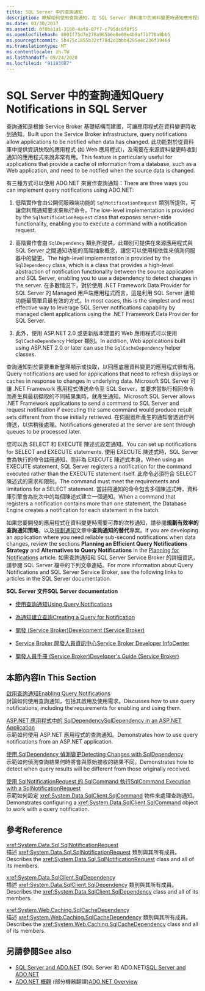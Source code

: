 ```yaml
---
title: SQL Server 中的查詢通知
description: 瞭解如何使用查詢通知，在 SQL Server 資料庫中的資料變更時通知應用程式，例如重新整理應用程式顯示。
ms.date: 03/30/2017
ms.assetid: 0f0ba1a1-3180-4af8-87f7-c795dc8f8f55
ms.openlocfilehash: 8001f75d7e278a965b6e8e00e4b9af7b770a8bb5
ms.sourcegitcommit: 5b475c1855b32cf78d2d1bbb4295e4c236f39464
ms.translationtype: MT
ms.contentlocale: zh-TW
ms.lasthandoff: 09/24/2020
ms.locfileid: "91183087"
---
```

# <a name="query-notifications-in-sql-server"></a><span data-ttu-id="b3249-103">SQL Server 中的查詢通知</span><span class="sxs-lookup"><span data-stu-id="b3249-103">Query Notifications in SQL Server</span></span>

<span data-ttu-id="b3249-104">查詢通知是根據 Service Broker 基礎結構而建置，可讓應用程式在資料變更時收到通知。</span><span class="sxs-lookup"><span data-stu-id="b3249-104">Built upon the Service Broker infrastructure, query notifications allow applications to be notified when data has changed.</span></span> <span data-ttu-id="b3249-105">此功能對於從資料庫中提供資訊快取的應用程式 (如 Web 應用程式)，及需要在來源資料變更時收到通知的應用程式來說非常有用。</span><span class="sxs-lookup"><span data-stu-id="b3249-105">This feature is particularly useful for applications that provide a cache of information from a database, such as a Web application, and need to be notified when the source data is changed.</span></span>  
  
 <span data-ttu-id="b3249-106">有三種方式可以使用 ADO.NET 來實作查詢通知：</span><span class="sxs-lookup"><span data-stu-id="b3249-106">There are three ways you can implement query notifications using ADO.NET:</span></span>  
  
1. <span data-ttu-id="b3249-107">低階實作會由公開伺服器端功能的 `SqlNotificationRequest` 類別所提供，可讓您利用通知要求來執行命令。</span><span class="sxs-lookup"><span data-stu-id="b3249-107">The low-level implementation is provided by the `SqlNotificationRequest` class that exposes server-side functionality, enabling you to execute a command with a notification request.</span></span>  
  
2. <span data-ttu-id="b3249-108">高階實作會由 `SqlDependency` 類別所提供，此類別可提供在來源應用程式與 SQL Server 之間通知功能的高階抽象概念，讓您可以使用相依性來偵測伺服器中的變更。</span><span class="sxs-lookup"><span data-stu-id="b3249-108">The high-level implementation is provided by the `SqlDependency` class, which is a class that provides a high-level abstraction of notification functionality between the source application and SQL Server, enabling you to use a dependency to detect changes in the server.</span></span> <span data-ttu-id="b3249-109">在多數情況下，對於使用 .NET Framework Data Provider for SQL Server 的 Managed 用戶端應用程式而言，這是利用 SQL Server 通知功能最簡單且最有效的方式。</span><span class="sxs-lookup"><span data-stu-id="b3249-109">In most cases, this is the simplest and most effective way to leverage SQL Server notifications capability by managed client applications using the .NET Framework Data Provider for SQL Server.</span></span>  
  
3. <span data-ttu-id="b3249-110">此外，使用 ASP.NET 2.0 或更新版本建置的 Web 應用程式可以使用 `SqlCacheDependency` Helper 類別。</span><span class="sxs-lookup"><span data-stu-id="b3249-110">In addition, Web applications built using ASP.NET 2.0 or later can use the `SqlCacheDependency` helper classes.</span></span>  
  
 <span data-ttu-id="b3249-111">查詢通知對於需要重新整理顯示或快取，以回應底層資料變更的應用程式很有用。</span><span class="sxs-lookup"><span data-stu-id="b3249-111">Query notifications are used for applications that need to refresh displays or caches in response to changes in underlying data.</span></span> <span data-ttu-id="b3249-112">Microsoft SQL Server 可讓 .NET Framework 應用程式傳送命令至 SQL Server，並要求當執行相同命令而產生與最初擷取的不同結果集時，就產生通知。</span><span class="sxs-lookup"><span data-stu-id="b3249-112">Microsoft SQL Server allows .NET Framework applications to send a command to SQL Server and request notification if executing the same command would produce result sets different from those initially retrieved.</span></span> <span data-ttu-id="b3249-113">在伺服器所產生的通知會透過佇列傳送，以供稍後處理。</span><span class="sxs-lookup"><span data-stu-id="b3249-113">Notifications generated at the server are sent through queues to be processed later.</span></span>  
  
 <span data-ttu-id="b3249-114">您可以為 SELECT 和 EXECUTE 陳述式設定通知。</span><span class="sxs-lookup"><span data-stu-id="b3249-114">You can set up notifications for SELECT and EXECUTE statements.</span></span> <span data-ttu-id="b3249-115">使用 EXECUTE 陳述式時，SQL Server 會為執行的命令註冊通知，而非為 EXECUTE 陳述式本身。</span><span class="sxs-lookup"><span data-stu-id="b3249-115">When using an EXECUTE statement, SQL Server registers a notification for the command executed rather than the EXECUTE statement itself.</span></span> <span data-ttu-id="b3249-116">此命令必須符合 SELECT 陳述式的需求和限制。</span><span class="sxs-lookup"><span data-stu-id="b3249-116">The command must meet the requirements and limitations for a SELECT statement.</span></span> <span data-ttu-id="b3249-117">當註冊通知的命令包含多個陳述式時，資料庫引擎會為批次中的每個陳述式建立一個通知。</span><span class="sxs-lookup"><span data-stu-id="b3249-117">When a command that registers a notification contains more than one statement, the Database Engine creates a notification for each statement in the batch.</span></span>  
  
 <span data-ttu-id="b3249-118">如果您要開發的應用程式在資料變更時需要可靠的次秒通知，請參閱**規劃有效率的查詢通知策略**，以及[規劃通知](/previous-versions/sql/sql-server-2008-r2/ms187528(v=sql.105))文章中**查詢通知的替代**專案。</span><span class="sxs-lookup"><span data-stu-id="b3249-118">If you are developing an application where you need reliable sub-second notifications when data changes, review the sections **Planning an Efficient Query Notifications Strategy** and **Alternatives to Query Notifications** in the [Planning for Notifications](/previous-versions/sql/sql-server-2008-r2/ms187528(v=sql.105)) article.</span></span> <span data-ttu-id="b3249-119">如需查詢通知和 SQL Server Service Broker 的詳細資訊，請參閱 SQL Server 檔中的下列文章連結。</span><span class="sxs-lookup"><span data-stu-id="b3249-119">For more information about Query Notifications and SQL Server Service Broker, see the following links to articles in the SQL Server documentation.</span></span>  
  
 <span data-ttu-id="b3249-120">**SQL Server 文件**</span><span class="sxs-lookup"><span data-stu-id="b3249-120">**SQL Server documentation**</span></span>  
  
- <span data-ttu-id="b3249-121">[使用查詢通知](/previous-versions/sql/sql-server-2008-r2/ms175110(v=sql.105))</span><span class="sxs-lookup"><span data-stu-id="b3249-121">[Using Query Notifications](/previous-versions/sql/sql-server-2008-r2/ms175110(v=sql.105))</span></span>  
  
- <span data-ttu-id="b3249-122">[為通知建立查詢](/previous-versions/sql/sql-server-2008-r2/ms181122(v=sql.105))</span><span class="sxs-lookup"><span data-stu-id="b3249-122">[Creating a Query for Notification](/previous-versions/sql/sql-server-2008-r2/ms181122(v=sql.105))</span></span>  
  
- <span data-ttu-id="b3249-123">[開發 (Service Broker)](/previous-versions/sql/sql-server-2008-r2/bb522889(v=sql.105))</span><span class="sxs-lookup"><span data-stu-id="b3249-123">[Development (Service Broker)](/previous-versions/sql/sql-server-2008-r2/bb522889(v=sql.105))</span></span>  
  
- <span data-ttu-id="b3249-124">[Service Broker 開發人員資訊中心](/previous-versions/sql/sql-server-2008-r2/ms166100(v=sql.105))</span><span class="sxs-lookup"><span data-stu-id="b3249-124">[Service Broker Developer InfoCenter](/previous-versions/sql/sql-server-2008-r2/ms166100(v=sql.105))</span></span>  
  
- <span data-ttu-id="b3249-125">[開發人員手冊 (Service Broker)](/previous-versions/sql/sql-server-2008-r2/bb522908(v=sql.105))</span><span class="sxs-lookup"><span data-stu-id="b3249-125">[Developer's Guide (Service Broker)](/previous-versions/sql/sql-server-2008-r2/bb522908(v=sql.105))</span></span>  
  
## <a name="in-this-section"></a><span data-ttu-id="b3249-126">本節內容</span><span class="sxs-lookup"><span data-stu-id="b3249-126">In This Section</span></span>  

 [<span data-ttu-id="b3249-127">啟用查詢通知</span><span class="sxs-lookup"><span data-stu-id="b3249-127">Enabling Query Notifications</span></span>](enabling-query-notifications.md)  
 <span data-ttu-id="b3249-128">討論如何使用查詢通知，包括其啟用及使用需求。</span><span class="sxs-lookup"><span data-stu-id="b3249-128">Discusses how to use query notifications, including the requirements for enabling and using them.</span></span>  
  
 [<span data-ttu-id="b3249-129">ASP.NET 應用程式中的 SqlDependency</span><span class="sxs-lookup"><span data-stu-id="b3249-129">SqlDependency in an ASP.NET Application</span></span>](sqldependency-in-an-aspnet-app.md)  
 <span data-ttu-id="b3249-130">示範如何使用 ASP.NET 應用程式的查詢通知。</span><span class="sxs-lookup"><span data-stu-id="b3249-130">Demonstrates how to use query notifications from an ASP.NET application.</span></span>  
  
 [<span data-ttu-id="b3249-131">使用 SqlDependency 偵測變更</span><span class="sxs-lookup"><span data-stu-id="b3249-131">Detecting Changes with SqlDependency</span></span>](detecting-changes-with-sqldependency.md)  
 <span data-ttu-id="b3249-132">示範如何偵測查詢結果何時將會與原始接收的結果不同。</span><span class="sxs-lookup"><span data-stu-id="b3249-132">Demonstrates how to detect when query results will be different from those originally received.</span></span>  
  
 [<span data-ttu-id="b3249-133">使用 SqlNotificationRequest 的 SqlCommand 執行</span><span class="sxs-lookup"><span data-stu-id="b3249-133">SqlCommand Execution with a SqlNotificationRequest</span></span>](sqlcommand-execution-with-a-sqlnotificationrequest.md)  
 <span data-ttu-id="b3249-134">示範如何設定 <xref:System.Data.SqlClient.SqlCommand> 物件來處理查詢通知。</span><span class="sxs-lookup"><span data-stu-id="b3249-134">Demonstrates configuring a <xref:System.Data.SqlClient.SqlCommand> object to work with a query notification.</span></span>  
  
## <a name="reference"></a><span data-ttu-id="b3249-135">參考</span><span class="sxs-lookup"><span data-stu-id="b3249-135">Reference</span></span>  

 <xref:System.Data.Sql.SqlNotificationRequest>  
 <span data-ttu-id="b3249-136">描述 <xref:System.Data.Sql.SqlNotificationRequest> 類別與其所有成員。</span><span class="sxs-lookup"><span data-stu-id="b3249-136">Describes the <xref:System.Data.Sql.SqlNotificationRequest> class and all of its members.</span></span>  
  
 <xref:System.Data.SqlClient.SqlDependency>  
 <span data-ttu-id="b3249-137">描述 <xref:System.Data.SqlClient.SqlDependency> 類別與其所有成員。</span><span class="sxs-lookup"><span data-stu-id="b3249-137">Describes the <xref:System.Data.SqlClient.SqlDependency> class and all of its members.</span></span>  
  
 <xref:System.Web.Caching.SqlCacheDependency>  
 <span data-ttu-id="b3249-138">描述 <xref:System.Web.Caching.SqlCacheDependency> 類別與其所有成員。</span><span class="sxs-lookup"><span data-stu-id="b3249-138">Describes the <xref:System.Web.Caching.SqlCacheDependency> class and all of its members.</span></span>  
  
## <a name="see-also"></a><span data-ttu-id="b3249-139">另請參閱</span><span class="sxs-lookup"><span data-stu-id="b3249-139">See also</span></span>

- <span data-ttu-id="b3249-140">[SQL Server and ADO.NET](index.md) (SQL Server 和 ADO.NET)</span><span class="sxs-lookup"><span data-stu-id="b3249-140">[SQL Server and ADO.NET](index.md)</span></span>
- <span data-ttu-id="b3249-141">[ADO.NET 概觀](../ado-net-overview.md) \(部分機器翻譯\)</span><span class="sxs-lookup"><span data-stu-id="b3249-141">[ADO.NET Overview](../ado-net-overview.md)</span></span>
